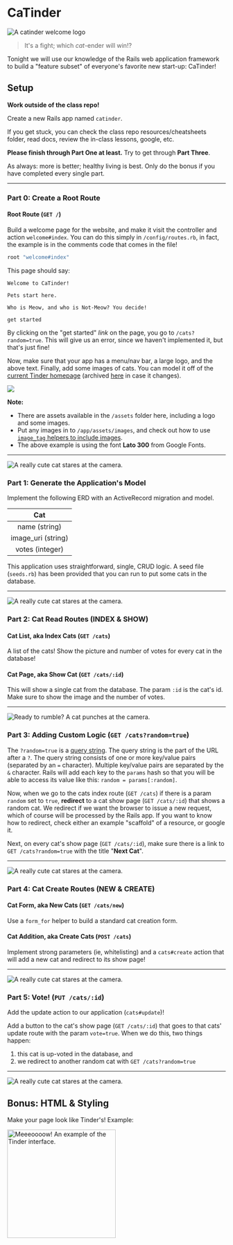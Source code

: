 # CaTinder

![A catinder welcome logo](assets/catinder-small.jpg)

> It's a fight; which *cat*-ender will win!?

Tonight we will use our knowledge of the Rails web application framework
to build a "feature subset" of everyone's favorite new start-up: 
CaTinder!

## Setup

**Work outside of the class repo!**

Create a new Rails app named `catinder`. 

If you get stuck, you can check the class repo resources/cheatsheets folder, read docs, review the in-class lessons, google, etc.

**Please finish through Part One at least.** Try to get through 
**Part Three**.

As always: more is better; healthy living is best. Only do the bonus if 
you have completed every single part.

---

### Part 0: Create a Root Route

#### Root Route (`GET /`)

Build a welcome page for the website, and make it visit the controller
and action `welcome#index`. You can do this simply in `/config/routes.rb`,
in fact, the example is in the comments code that comes in the file!

```ruby
root "welcome#index"
```

This page should say:

```
Welcome to CaTinder!

Pets start here.

Who is Meow, and who is Not-Meow? You decide!

get started
```

By clicking on the "get started" *link* on the page, you go to 
`/cats?random=true`. This will give us an error, since we haven't 
implemented it, but that's just fine! 

Now, make sure that your app has a menu/nav bar, a large logo,
and the above text. Finally, add some images of cats. You can model 
it off of the [current Tinder homepage](https://www.gotinder.com) 
(archived [here](assets/tinder-page-example.png) in case it changes).

![](https://i.imgur.com/ajb53G9.jpg)

**Note:**

- There are assets available in the `/assets` folder here, including
  a logo and some images.
- Put any images in to `/app/assets/images`, and check out how to use 
  [`image_tag` helpers to include images](http://guides.rubyonrails.org/layouts_and_rendering.html#asset-tag-helpers).
- The above example is using the font **Lato 300** from Google Fonts.

---

![A really cute cat stares at the camera.](assets/cat-love.jpg)

### Part 1: Generate the Application's Model

Implement the following ERD with an ActiveRecord migration and model.

| Cat |
| :-: |
| name (string) |
| image_uri (string) |
| votes (integer) |

This application uses straightforward, single, CRUD logic. A
seed file (`seeds.rb`) has been provided that you can run to put some cats in the database.

---

![A really cute cat stares at the camera.](assets/cat-handsome.jpg)

### Part 2: Cat Read Routes (INDEX & SHOW)

#### Cat List, aka Index Cats (`GET /cats`)

A list of the cats! Show the picture and number of votes for every cat 
in the database!

#### Cat Page, aka Show Cat (`GET /cats/:id`)

This will show a single cat from the database. The param `:id` is the 
cat's id. Make sure to show the image and the number of votes.

---

![Ready to rumble? A cat punches at the camera.](assets/cat-hate.jpg)

### Part 3: Adding Custom Logic (`GET /cats?random=true`)

The `?random=true` is a [query string](https://en.wikipedia.org/wiki/Query_string).  The query string is the part of the URL after a `?`.  The query string consists of one or more key/value pairs (separated by an `=` character). Multiple key/value pairs are separated by the `&` character.  Rails will add each key to the `params` hash so that you will be able to access its value like this: `random = params[:random]`.

Now, when we go to the cats index route (`GET /cats`) if there is a param 
`random` set to `true`, **redirect** to a cat show page (`GET /cats/:id`) that shows a random cat. We redirect if we want the browser to issue a new request, which of course will be processed by the Rails app. If you want to know how to redirect, check either an example "scaffold" of a resource, or google it.

Next, on every cat's show page (`GET /cats/:id`), make sure there is a 
link to `GET /cats?random=true` with the title "**Next Cat**".

---

![A really cute cat stares at the camera.](assets/cat-cool.jpg)

### Part 4: Cat Create Routes (NEW & CREATE)

#### Cat Form, aka New Cats (`GET /cats/new`)

Use a `form_for` helper to build a standard cat creation form.

#### Cat Addition, aka Create Cats (`POST /cats`)

Implement strong parameters (ie, whitelisting) and a `cats#create`
action that will add a new cat and redirect to its show page!

---

![A really cute cat stares at the camera.](assets/cat-curious.jpg)

### Part 5: Vote! (`PUT /cats/:id`)

Add the update action to our application (`cats#update`)!

Add a button to the cat's show page (`GET /cats/:id`) that goes to that
cats' update route with the param `vote=true`. When we do this, two
things happen:

1. this cat is up-voted in the database, and
1. we redirect to another random cat with `GET /cats?random=true`

---

![A really cute cat stares at the camera.](assets/cat-cute.jpg)

## Bonus: HTML &amp; Styling

Make your page look like Tinder's! Example:

<img alt="Meeeoooow! An example of the Tinder interface." src="assets/tinder-large-example.png" height="250" /> 